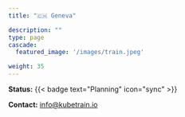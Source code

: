 ```yaml
---
title: "🇨🇭 Geneva"

description: ""
type: page
cascade:
  featured_image: '/images/train.jpeg'

weight: 35
---
```


**Status:** {{< badge text="Planning" icon="sync" >}}

**Contact:** info@kubetrain.io

<!--more-->

